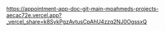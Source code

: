 https://appointment-app-doc-git-main-moahmeds-projects-aecac72e.vercel.app?_vercel_share=k8SykPgzAvtusCpAhU4zzq2NJ0OgssxQ
